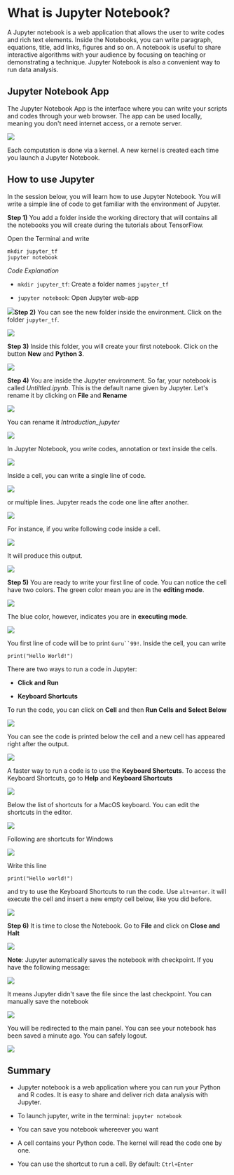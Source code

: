 
# What is Jupyter Notebook?

A Jupyter notebook is a web application that allows the user to write
codes and rich text elements. Inside the Notebooks, you can write
paragraph, equations, title, add links, figures and so on. A notebook is
useful to share interactive algorithms with your audience by focusing on
teaching or demonstrating a technique. Jupyter Notebook is also a
convenient way to run data analysis.

## Jupyter Notebook App

The Jupyter Notebook App is the interface where you can write your
scripts and codes through your web browser. The app can be used locally,
meaning you don't need internet access, or a remote server.

![](https://github.com/thomaspernet/Tensorflow/blob/master/tensorflow/8_jupiter-notebook_files/image029.png)

Each computation is done via a kernel. A new kernel is created each time
you launch a Jupyter Notebook.

## How to use Jupyter

In the session below, you will learn how to use Jupyter Notebook. You
will write a simple line of code to get familiar with the environment of
Jupyter.

**Step 1)** You add a folder inside the working directory that will
contains all the notebooks you will create during the tutorials about
TensorFlow.

Open the Terminal and write

    mkdir jupyter_tf
    jupyter notebook

*Code Explanation*

-   `mkdir jupyter_tf`: Create a folder names `jupyter_tf`

-   `jupyter notebook`: Open Jupyter web-app

![](https://github.com/thomaspernet/Tensorflow/blob/master/tensorflow/8_jupiter-notebook_files/image030.png)**Step 2)** You can see the new folder inside the environment. Click on
the folder `jupyter_tf`.

![](https://github.com/thomaspernet/Tensorflow/blob/master/tensorflow/8_jupiter-notebook_files/image031.png)

**Step 3)** Inside this folder, you will create your first notebook.
Click on the button **New** and **Python 3**.

![](https://github.com/thomaspernet/Tensorflow/blob/master/tensorflow/8_jupiter-notebook_files/image032.png)

**Step 4)** You are inside the Jupyter environment. So far, your
notebook is called *Untiltled.ipynb*. This is the default name given by
Jupyter. Let's rename it by clicking on **File** and **Rename**

![](https://github.com/thomaspernet/Tensorflow/blob/master/tensorflow/8_jupiter-notebook_files/image032.png)

You can rename it *Introduction\_jupyter*

![](https://github.com/thomaspernet/Tensorflow/blob/master/tensorflow/8_jupiter-notebook_files/image034.png)

In Jupyter Notebook, you write codes, annotation or text inside the
cells.

![](https://github.com/thomaspernet/Tensorflow/blob/master/tensorflow/8_jupiter-notebook_files/image035.png)

Inside a cell, you can write a single line of code.

![](https://github.com/thomaspernet/Tensorflow/blob/master/tensorflow/8_jupiter-notebook_files/image036.png)

or multiple lines. Jupyter reads the code one line after another.

![](https://github.com/thomaspernet/Tensorflow/blob/master/tensorflow/8_jupiter-notebook_files/image037.png)

For instance, if you write following code inside a cell.

![](https://github.com/thomaspernet/Tensorflow/blob/master/tensorflow/8_jupiter-notebook_files/image038.png)

It will produce this output.

![](https://github.com/thomaspernet/Tensorflow/blob/master/tensorflow/8_jupiter-notebook_files/image039.png)

**Step 5)** You are ready to write your first line of code. You can
notice the cell have two colors. The green color mean you are in the
**editing mode**.

![](https://github.com/thomaspernet/Tensorflow/blob/master/tensorflow/8_jupiter-notebook_files/image040.png)

The blue color, however, indicates you are in **executing mode**.

![](https://github.com/thomaspernet/Tensorflow/blob/master/tensorflow/8_jupiter-notebook_files/image041.png)

You first line of code will be to print `Guru``99!`. Inside the cell,
you can write

    print("Hello World!")

There are two ways to run a code in Jupyter:

-   **Click and Run**

-   **Keyboard Shortcuts**

To run the code, you can click on **Cell** and then **Run Cells and**
**Select Below**



![](https://github.com/thomaspernet/Tensorflow/blob/master/tensorflow/8_jupiter-notebook_files/image042.png)

You can see the code is printed below the cell and a new cell has
appeared right after the output.

![](https://github.com/thomaspernet/Tensorflow/blob/master/tensorflow/8_jupiter-notebook_files/image043.png)

A faster way to run a code is to use the **Keyboard Shortcuts**. To
access the Keyboard Shortcuts, go to **Help** and **Keyboard Shortcuts**

![](https://github.com/thomaspernet/Tensorflow/blob/master/tensorflow/8_jupiter-notebook_files/image044.png)

Below the list of shortcuts for a MacOS keyboard. You can edit the
shortcuts in the editor.

![](https://github.com/thomaspernet/Tensorflow/blob/master/tensorflow/8_jupiter-notebook_files/image045.png)

Following are shortcuts for Windows

![](https://github.com/thomaspernet/Tensorflow/blob/master/tensorflow/8_jupiter-notebook_files/image046.png)

Write this line

    print("Hello world!")

and try to use the Keyboard Shortcuts to run the code. Use `alt+enter`.
it will execute the cell and insert a new empty cell below, like you did
before.

![](https://github.com/thomaspernet/Tensorflow/blob/master/tensorflow/8_jupiter-notebook_files/image047.png)

**Step 6)** It is time to close the Notebook. Go to **File** and click
on **Close and Halt**

![](https://github.com/thomaspernet/Tensorflow/blob/master/tensorflow/8_jupiter-notebook_files/image048.png)

**Note**: Jupyter automatically saves the notebook with checkpoint. If
you have the following message:

![](https://github.com/thomaspernet/Tensorflow/blob/master/tensorflow/8_jupiter-notebook_files/image049.png)

It means Jupyter didn't save the file since the last checkpoint. You can
manually save the notebook

![](https://github.com/thomaspernet/Tensorflow/blob/master/tensorflow/8_jupiter-notebook_files/image050.png)

You will be redirected to the main panel. You can see your notebook has
been saved a minute ago. You can safely logout.

![](https://github.com/thomaspernet/Tensorflow/blob/master/tensorflow/8_jupiter-notebook_files/image051.png)

## Summary

-   Jupyter notebook is a web application where you can run your Python
    and R codes. It is easy to share and deliver rich data analysis with
    Jupyter.

-   To launch jupyter, write in the terminal: `jupyter notebook`

-   You can save you notebook whereever you want

-   A cell contains your Python code. The kernel will read the code one
    by one.

-   You can use the shortcut to run a cell. By default: `Ctrl+Enter`




